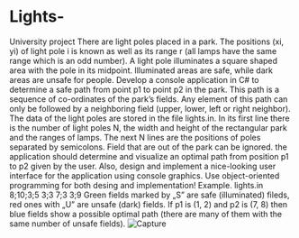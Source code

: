 # Lights-
University project
There are light poles placed in a park. The positions (xi, yi) of light pole i is known as well as
its range r (all lamps have the same range which is an odd number). A light pole illuminates a
square shaped area with the pole in its midpoint. Illuminated areas are safe, while dark areas
are unsafe for people.
Develop a console application in C# to determine a safe path from point p1 to point p2 in the
park. This path is a sequence of co-ordinates of the park’s fields. Any element of this path can
only be followed by a neighboring field (upper, lower, left or right neighbor).
The data of the light poles are stored in the file lights.in. In its first line there is the
number of light poles N, the width and height of the rectangular park and the ranges of lamps.
The next N lines are the positions of poles separated by semicolons. Field that are out of the
park can be ignored.
the application should determine and visualize an optimal path from position p1 to p2 given
by the user. Also, design and implement a nice-looking user interface for the application using
console graphics.
Use object-oriented programming for both desing and implementation!
Example.
lights.in
8;10;3;5
3;3
7;3
3;9
Green fields marked by „S” are safe (illuminated) fileds, red ones with „U” are unsafe (dark)
fields. If p1 is (1, 2) and p2 is (7, 8) then blue fields show a possible optimal path (there are
many of them with the same number of unsafe fields).
![Capture](https://user-images.githubusercontent.com/54741656/208548747-a6bcae36-8ece-4a9b-9e64-d0ee54b4dc06.PNG)

